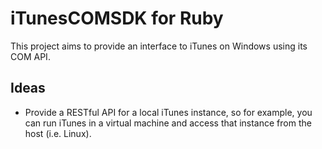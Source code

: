 iTunesCOMSDK for Ruby
=====================

This project aims to provide an interface to iTunes on Windows using its
COM API.

Ideas
-----

* Provide a RESTful API for a local iTunes instance, so for example,
  you can run iTunes in a virtual machine and access that instance
  from the host (i.e. Linux).
